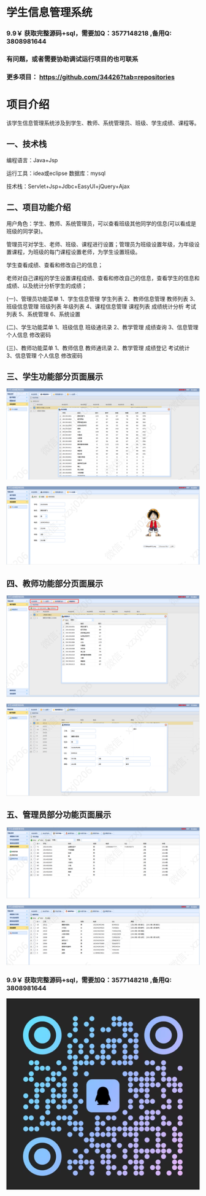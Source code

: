 # 学生信息管理系统


### 9.9￥ 获取完整源码+sql，需要加Q：3577148218 ,备用Q: 3808981644
### 有问题，或者需要协助调试运行项目的也可联系
### 更多项目： https://github.com/34426?tab=repositories

# 项目介绍
该学生信息管理系统涉及到学生、教师、系统管理员、班级、学生成绩、课程等。


## 一、技术栈

编程语言：Java+Jsp

运行工具：idea或eclipse 数据库：mysql

技术栈：Servlet+Jsp+Jdbc+EasyUI+jQuery+Ajax

## 二、项目功能介绍

用户角色：学生、教师、系统管理员，可以查看班级其他同学的信息(可以看成是班级的同学录)。

管理员可对学生、老师、班级、课程进行设置；管理员为班级设置年级，为年级设置课程，为班级的每门课程设置老师，为学生设置班级。

学生查看成绩、查看和修改自己的信息；

老师对自己课程的学生设置课程成绩、查看和修改自己的信息，查看学生的信息和成绩、以及统计分析学生的成绩；


(一)、管理员功能菜单
1、学生信息管理
    学生列表
2、教师信息管理
    教师列表
3、班级信息管理
    班级列表
    年级列表
4、课程信息管理
    课程列表
    成绩统计分析
    考试列表
5、系统管理
6、系统设置

(二)、学生功能菜单
1、班级信息
    班级通讯录
2、教学管理
    成绩查询
3、信息管理
    个人信息
    修改密码

(三)、教师功能菜单
1、教师信息
    教师通讯录
2、教学管理
    成绩登记
    考试统计
3、信息管理
    个人信息
    修改密码

## 三、学生功能部分页面展示

![img_1.png](imgs/img_1.png)

![img_2.png](imgs/img_2.png)


## 四、教师功能部分页面展示

![img_3.png](imgs/img_3.png)

![img_4.png](imgs/img_4.png)


## 五、管理员部分功能页面展示

![img_5.png](imgs/img_5.png)

![img_6.png](imgs/img_6.png)

### 9.9￥ 获取完整源码+sql，需要加Q：3577148218 ,备用Q: 3808981644
![img.png](imgs/img.png)
